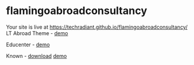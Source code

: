 # flamingoabroadconsultancy
Your site is live at https://techradiant.github.io/flamingoabroadconsultancy/    
LT Abroad Theme - [demo](https://techradiant.github.io/flamingoabroadconsultancy/lt-abroad)

Educenter - [demo](https://techradiant.github.io/flamingoabroadconsultancy/educenter/theme/index.html)

Known - [download](https://www.free-css.com/free-css-templates/page251/known)
[demo](https://techradiant.github.io/flamingoabroadconsultancy/known/)
